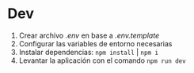 # Dev
1. Crear archivo <i>.env</i> en base a <i>.env.template</i>
2. Configurar las variables de entorno necesarias
3. Instalar dependencias: ```npm install``` | ```npm i```
4. Levantar la aplicación con el comando ```npm run dev```
